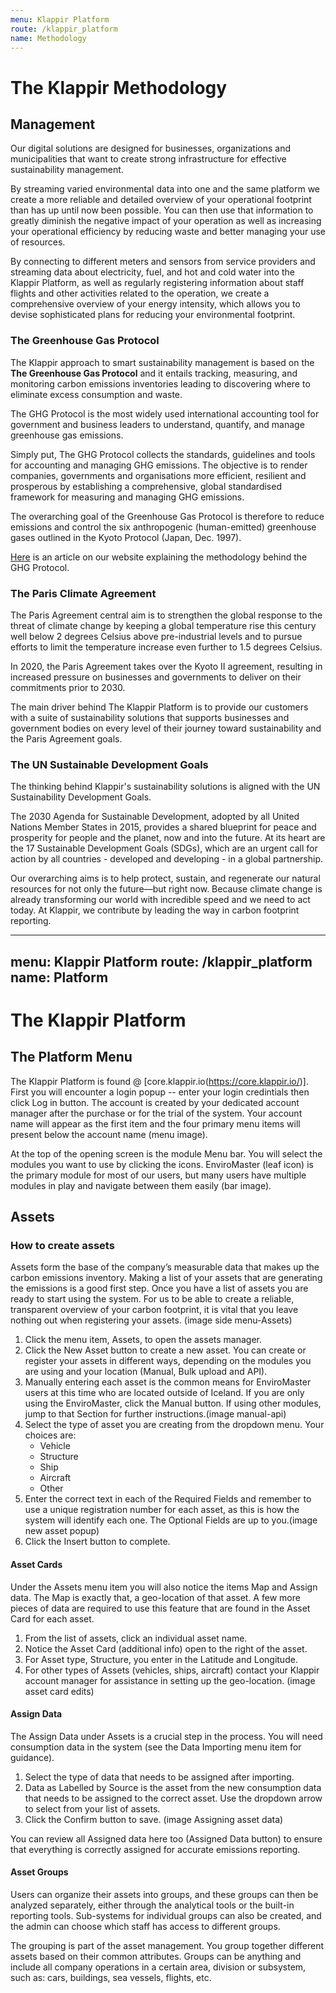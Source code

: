 ```yaml
---
menu: Klappir Platform
route: /klappir_platform
name: Methodology
---
```


# The Klappir Methodology

## Management

Our digital solutions are designed for businesses, organizations and municipalities that want to create strong infrastructure for effective sustainability management.

By streaming varied environmental data into one and the same platform we create a more reliable and detailed overview of your operational footprint than has up until now been possible. You can then use that information to greatly diminish the negative impact of your operation as well as increasing your operational efficiency by reducing waste and better managing your use of resources.

By connecting to different meters and sensors from service providers and streaming data about electricity, fuel, and hot and cold water into the Klappir Platform, as well as regularly registering information about staff flights and other activities related to the operation, we create a comprehensive overview of your energy intensity, which allows you to devise sophisticated plans for reducing your environmental footprint.

### The Greenhouse Gas Protocol

The Klappir approach to smart sustainability management is based on the **The Greenhouse Gas Protocol** and it entails tracking, measuring, and monitoring carbon emissions inventories leading to discovering where to eliminate excess consumption and waste.

The GHG Protocol is the most widely used international accounting tool for government and business leaders to understand, quantify, and manage greenhouse gas emissions.

Simply put, The GHG Protocol collects the standards, guidelines and tools for accounting and managing GHG emissions. The objective is to render companies, governments and organisations more efficient, resilient and prosperous by establishing a comprehensive, global standardised framework for measuring and managing GHG emissions.

The overarching goal of the Greenhouse Gas Protocol is therefore to reduce emissions and control the six anthropogenic (human-emitted) greenhouse gases outlined in the Kyoto Protocol (Japan, Dec. 1997).

[Here](https://klappir.com/blog/the-greenhouse-gas-protocol-explained) is an article on our website explaining the methodology behind the GHG Protocol.

### The Paris Climate Agreement

The Paris Agreement central aim is to strengthen the global response to the threat of climate change by keeping a global temperature rise this century well below 2 degrees Celsius above pre-industrial levels and to pursue efforts to limit the temperature increase even further to 1.5 degrees Celsius.

In 2020, the Paris Agreement takes over the Kyoto II agreement, resulting in increased pressure on businesses and governments to deliver on their commitments prior to 2030.

The main driver behind The Klappir Platform is to provide our customers with a suite of sustainability solutions that supports businesses and government bodies on every level of their journey toward sustainability and the Paris Agreement goals.

### The UN Sustainable Development Goals

The thinking behind Klappir's sustainability solutions is aligned with the UN Sustainability Development Goals.

The 2030 Agenda for Sustainable Development, adopted by all United Nations Member States in 2015, provides a shared blueprint for peace and prosperity for people and the planet, now and into the future. At its heart are the 17 Sustainable Development Goals (SDGs), which are an urgent call for action by all countries - developed and developing - in a global partnership.

Our overarching aims is to help protect, sustain, and regenerate our natural resources for not only the future––but right now. Because climate change is already transforming our world with incredible speed and we need to act today. At Klappir, we contribute by leading the way in carbon footprint reporting.

---
menu: Klappir Platform
route: /klappir_platform
name: Platform
---

# The Klappir Platform

## The Platform Menu

The Klappir Platform is found @ [core.klappir.io(https://core.klappir.io/)]. First you will encounter a login popup -- enter your login credintials then click Log in button. The account is created by your dedicated account manager after the purchase or for the trial of the system. Your account name will appear as the first item and the four primary menu items will present below the account name (menu image).



At the top of the opening screen is the module Menu bar. You will select the modules you want to use by clicking the icons. EnviroMaster (leaf icon) is the primary module for most of our users, but many users have multiple modules in play and navigate between them easily (bar image).

## Assets

### How to create assets

Assets form the base of the company’s measurable data that makes up the carbon emissions inventory. Making a list of your assets that are generating the emissions is a good first step. Once you have a list of assets you are ready to start using the system.
For us to be able to create a reliable, transparent overview of your carbon footprint, it is vital that you leave nothing out when registering your assets. (image side menu-Assets)

  1. Click the menu item, Assets, to open the assets manager. 
  2. Click the New Asset button to create a new asset. You can create or register your assets in different ways, depending on the modules you are using and your location         (Manual, Bulk upload and API).
  3. Manually entering each asset is the common means for EnviroMaster users at this time who are located outside of Iceland. If you are only using the EnviroMaster, click the Manual button. If using other modules, jump to that Section for further instructions.(image manual-api)
  4. Select the type of asset you are creating from the dropdown menu. Your choices are:
      - Vehicle
      - Structure
      - Ship
      - Aircraft
      - Other
  5. Enter the correct text in each of the Required Fields and remember to use a unique registration number for each asset, as this is how the system will identify each one. The Optional Fields are up to you.(image new asset popup) 
  6. Click the Insert button to complete.
  
#### Asset Cards
Under the Assets menu item you will also notice the items Map and Assign data. The Map is exactly that, a geo-location of that asset. A few more pieces of data are required to use this feature that are found in the Asset Card for each asset.

  1. From the list of assets, click an individual asset name.
  2. Notice the Asset Card (additional info) open to the right of the asset.
  3. For Asset type, Structure, you enter in the Latitude and Longitude.
  4. For other types of Assets (vehicles, ships, aircraft) contact your Klappir account manager for assistance in setting up the geo-location. (image asset card edits)

#### Assign Data

The Assign Data under Assets is a crucial step in the process. You will need consumption data in the system (see the Data Importing menu item for guidance).

  1. Select the type of data that needs to be assigned after importing.
  2. Data as Labelled by Source is the asset from the new consumption data that needs to be assigned to the correct asset. Use the dropdown arrow to select from your list of assets.
  3. Click the Confirm button to save. (image Assigning asset data)

You can review all Assigned data here too (Assigned Data button) to ensure that everything is correctly assigned for accurate emissions reporting.

#### Asset Groups

Users can organize their assets into groups, and these groups can then be analyzed separately, either through the analytical tools or the built-in reporting tools. Sub-systems for individual groups can also be created, and the admin can choose which staff has access to different groups.

The grouping is part of the asset management. You group together different assets based on their common attributes. Groups can be anything and include all company operations in a certain area, division or subsystem, such as: cars, buildings, sea vessels, flights, etc.








